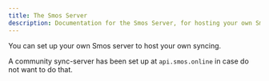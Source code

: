 ```yaml
---
title: The Smos Server
description: Documentation for the Smos Server, for hosting your own Smos API
---
```


You can set up your own Smos server to host your own syncing.

A community sync-server has been set up at `api.smos.online` in case do not want to do that.
